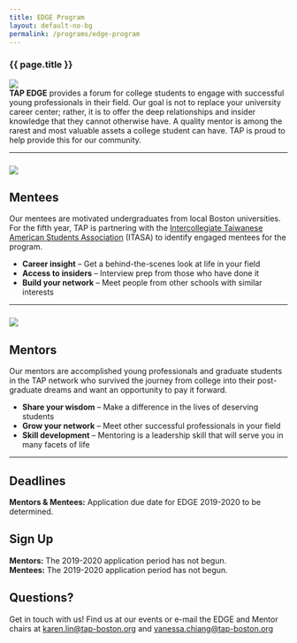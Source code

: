 ```yaml
---
title: EDGE Program
layout: default-no-bg
permalink: /programs/edge-program
---
```

<div class="main-contents-area">
<h3 class="no-bg">{{ page.title }}</h3>
<img class="edge-workshop" src="{{ site.baseurl }}/assets/images/programs-images/edge-workshop.jpg"/><br/>
<b>TAP EDGE</b> provides a forum for college students to engage with successful young professionals in their field. Our goal is not to replace your university career center; rather, it is to offer the deep relationships and insider knowledge that they cannot otherwise have. A quality mentor is among the rarest and most valuable assets a college student can have. TAP is proud to help provide this for our community.

<hr>

<div class="ezcol ezcol-one-half">
  <h3>
	<img class="mentor-mentee-image" src="{{ site.baseurl }}/assets/images/programs-images/edge-mentee.png"/>
      </h3>

  <h2 style="text-align: left;">
      Mentees
        </h2>

  <p>
      Our mentees are motivated undergraduates from local Boston universities. For the fifth year, TAP is partnering with the <a href="http://itasa.org" target="_blank">Intercollegiate Taiwanese American Students Association</a> (ITASA) to identify engaged mentees for the program.
        </p>

  <ul>
      <li>
            <strong>Career insight</strong> &#8211; Get a behind-the-scenes look at life in your field
	        </li>
		    <li>
		          <strong>Access to insiders</strong> &#8211; Interview prep from those who have done it
			      </li>
			          <li>
				        <strong>Build your network</strong> &#8211; Meet people from other schools with similar interests
					    </li>
					      </ul>
					      </div>

<hr>

<div class="ezcol ezcol-one-half ezcol-last">
  <h3>
  	<img class="mentor-mentee-image" src="{{ site.baseurl }}/assets/images/programs-images/edge-mentor.png"/>
	</h3>

  <h2 style="text-align: left;">
      Mentors
        </h2>

  <p>
      Our mentors are accomplished young professionals and graduate students in the TAP network who survived the journey from college into their post-graduate dreams and want an opportunity to pay it forward.
        </p>

  <ul>
      <li>
            <strong>Share your wisdom</strong> &#8211; Make a difference in the lives of deserving students
	        </li>
		    <li>
		          <strong>Grow your network</strong> &#8211; Meet other successful professionals in your field
			      </li>
			          <li>
				        <strong>Skill development</strong> &#8211; Mentoring is a leadership skill that will serve you in many facets of life
					    </li>
					      </ul>
					      </div>

<hr>

<div class="ezcol-divider">
</div>

<div>
  <h2><strong>Deadlines</strong></h2>

  <p>
  <strong>Mentors & Mentees:</strong> Application due date for EDGE 2019-2020 to be determined.
  </p>
</div>

<div class="ezcol ezcol-one-third ezcol-last">
  <h2><strong>Sign Up</strong></h2>

  <p>
  <strong>Mentors:</strong> The 2019-2020 application period has not begun.<br/><strong>Mentees:</strong> The 2019-2020 application period has not begun.
  </p>
</div>

<div class="ezcol-divider">
</div>

<h2>Questions?</h2>

Get in touch with us! Find us at our events or e-mail the EDGE and Mentor chairs at <a>karen.lin@tap-boston.org</a> and <a>vanessa.chiang@tap-boston.org</a>
</div>